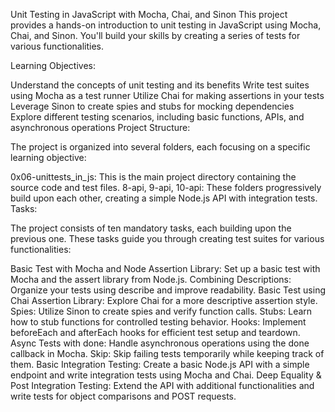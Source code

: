Unit Testing in JavaScript with Mocha, Chai, and Sinon
This project provides a hands-on introduction to unit testing in JavaScript using Mocha, Chai, and Sinon. You'll build your skills by creating a series of tests for various functionalities.

Learning Objectives:

Understand the concepts of unit testing and its benefits
Write test suites using Mocha as a test runner
Utilize Chai for making assertions in your tests
Leverage Sinon to create spies and stubs for mocking dependencies
Explore different testing scenarios, including basic functions, APIs, and asynchronous operations
Project Structure:

The project is organized into several folders, each focusing on a specific learning objective:

0x06-unittests_in_js: This is the main project directory containing the source code and test files.
8-api, 9-api, 10-api: These folders progressively build upon each other, creating a simple Node.js API with integration tests.
Tasks:

The project consists of ten mandatory tasks, each building upon the previous one. These tasks guide you through creating test suites for various functionalities:

Basic Test with Mocha and Node Assertion Library: Set up a basic test with Mocha and the assert library from Node.js.
Combining Descriptions: Organize your tests using describe and improve readability.
Basic Test using Chai Assertion Library: Explore Chai for a more descriptive assertion style.
Spies: Utilize Sinon to create spies and verify function calls.
Stubs: Learn how to stub functions for controlled testing behavior.
Hooks: Implement beforeEach and afterEach hooks for efficient test setup and teardown.
Async Tests with done: Handle asynchronous operations using the done callback in Mocha.
Skip: Skip failing tests temporarily while keeping track of them.
Basic Integration Testing: Create a basic Node.js API with a simple endpoint and write integration tests using Mocha and Chai.
Deep Equality & Post Integration Testing: Extend the API with additional functionalities and write tests for object comparisons and POST requests.
